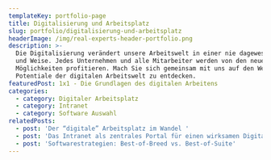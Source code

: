 ```yaml
---
templateKey: portfolio-page
title: Digitalisierung und Arbeitsplatz
slug: portfolio/digitalisierung-und-arbeitsplatz
headerImage: /img/real-experts-header-portfolio.png
description: >-
  Die Digitalisierung verändert unsere Arbeitswelt in einer nie dagewesenen Art
  und Weise. Jedes Unternehmen und alle Mitarbeiter werden von den neuen
  Möglichkeiten profitieren. Mach Sie sich gemeinsam mit uns auf den Weg die
  Potentiale der digitalen Arbeitswelt zu entdecken. 
featuredPost: 1x1 - Die Grundlagen des digitalen Arbeitens
categories:
  - category: Digitaler Arbeitsplatz
  - category: Intranet
  - category: Software Auswahl
relatedPosts:
  - post: 'Der “digitale” Arbeitsplatz im Wandel '
  - post: 'Das Intranet als zentrales Portal für einen wirksamen Digital Workplace '
  - post: 'Softwarestrategien: Best-of-Breed vs. Best-of-Suite'
---
```


